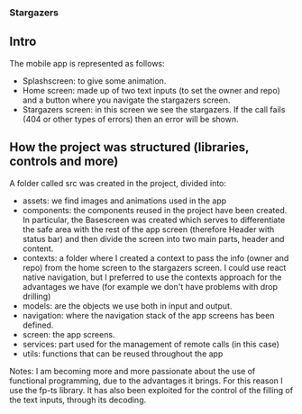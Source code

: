 ### Stargazers

## Intro
The mobile app is represented as follows:
- Splashscreen: to give some animation.
- Home screen: made up of two text inputs (to set the owner and repo) and a button where you navigate the stargazers screen.
- Stargazers screen: in this screen we see the stargazers. If the call fails (404 or other types of errors) then an error will be shown.

## How the project was structured (libraries, controls and more)

A folder called src was created in the project, divided into:
- assets: we find images and animations used in the app
- components: the components reused in the project have been created.
In particular, the Basescreen was created which serves to differentiate the safe area with the rest of the app screen (therefore Header with status bar) and then divide the screen into two main parts, header and content.
- contexts: a folder where I created a context to pass the info (owner and repo) from the home screen to the stargazers screen. I could use react native navigation, but I preferred to use the contexts approach for the advantages we have (for example we don't have problems with drop drilling)
- models: are the objects we use both in input and output.
- navigation: where the navigation stack of the app screens has been defined.
- screen: the app screens.
- services: part used for the management of remote calls (in this case)
- utils: functions that can be reused throughout the app

Notes: I am becoming more and more passionate about the use of functional programming, due to the advantages it brings. For this reason I use the fp-ts library. It has also been exploited for the control of the filling of the text inputs, through its decoding.
